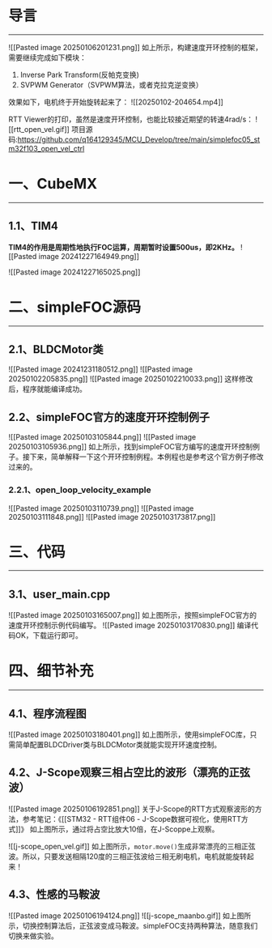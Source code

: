 # 导言
---
![[Pasted image 20250106201231.png]]
如上所示，构建速度开环控制的框架，需要继续完成如下模块：
1. Inverse Park Transform(反帕克变换)
2. SVPWM Generator（SVPWM算法，或者克拉克逆变换）

效果如下，电机终于开始旋转起来了：
![[20250102-204654.mp4]]

RTT Viewer的打印，虽然是速度开环控制，也能比较接近期望的转速4rad/s：
![[rtt_open_vel.gif]]
项目源码:https://github.com/q164129345/MCU_Develop/tree/main/simplefoc05_stm32f103_open_vel_ctrl

# 一、CubeMX
---
## 1.1、TIM4
**TIM4的作用是周期性地执行FOC运算，周期暂时设置500us，即2KHz。**
![[Pasted image 20241227164949.png]]

![[Pasted image 20241227165025.png]]

# 二、simpleFOC源码
---
## 2.1、BLDCMotor类
![[Pasted image 20241231180512.png]]
![[Pasted image 20250102205835.png]]
![[Pasted image 20250102210033.png]]
这样修改后，程序就能编译成功。

## 2.2、simpleFOC官方的速度开环控制例子
![[Pasted image 20250103105844.png]]
![[Pasted image 20250103105936.png]]
如上所示，找到simpleFOC官方编写的速度开环控制例子。接下来，简单解释一下这个开环控制例程。本例程也是参考这个官方例子修改过来的。

### 2.2.1、open_loop_velocity_example
![[Pasted image 20250103110739.png]]
![[Pasted image 20250103111848.png]]
![[Pasted image 20250103173817.png]]

# 三、代码
---
## 3.1、user_main.cpp
![[Pasted image 20250103165007.png]]
如上图所示，按照simpleFOC官方的速度开环控制示例代码编写。
![[Pasted image 20250103170830.png]]
编译代码OK，下载运行即可。

# 四、细节补充
---
## 4.1、程序流程图
![[Pasted image 20250103180401.png]]
如上图所示，使用simpleFOC库，只需简单配置BLDCDriver类与BLDCMotor类就能实现开环速度控制。

## 4.2、J-Scope观察三相占空比的波形（漂亮的正弦波）
![[Pasted image 20250106192851.png]]
关于J-Scope的RTT方式观察波形的方法，参考笔记：《[[STM32 - RTT组件06 - J-Scope数据可视化，使用RTT方式]]》
如上图所示，通过将占空比放大10倍，在J-Scoppe上观察。

![[j-scope_open_vel.gif]]
如上图所示，`motor.move()`生成非常漂亮的三相正弦波。所以，只要发送相隔120度的三相正弦波给三相无刷电机，电机就能旋转起来！

## 4.3、性感的马鞍波
![[Pasted image 20250106194124.png]]
![[j-scope_maanbo.gif]]
如上图所示，切换控制算法后，正弦波变成马鞍波。simpleFOC支持两种算法，随意我们切换来做实验。





